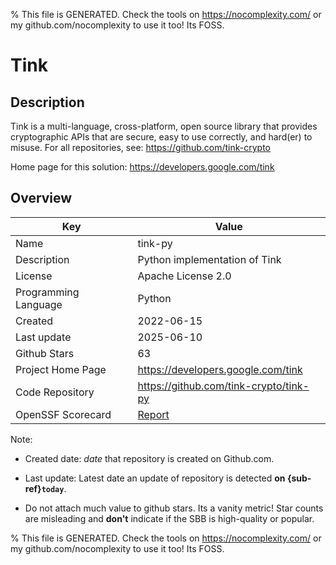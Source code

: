 
% This file is GENERATED. Check the tools on https://nocomplexity.com/ or my github.com/nocomplexity to use it too! Its FOSS. 

# Tink

## Description 

Tink is a multi-language, cross-platform, open source library that provides cryptographic APIs that are secure, easy to use correctly, and hard(er) to misuse.  For all repositories, see: https://github.com/tink-crypto

Home page for this solution: https://developers.google.com/tink 

## Overview 

| Key | Value |
| --- | --- |
| Name | tink-py |
| Description | Python implementation of Tink |
| License | Apache License 2.0 |
| Programming Language | Python |
| Created | 2022-06-15 |
| Last update | 2025-06-10 |
| Github Stars | 63 |
| Project Home Page | https://developers.google.com/tink |
| Code Repository | https://github.com/tink-crypto/tink-py |
| OpenSSF Scorecard | [Report](https://securityscorecards.dev/viewer/?uri=github.com/tink-crypto/tink-py) |

Note:
 - Created date: *date* that repository is created on Github.com. 

- Last update: Latest date an update of repository is detected **on {sub-ref}`today`**. 

- Do not attach much value to github stars. Its a vanity metric! Star counts are misleading and 
**don't** indicate if the SBB is high-quality or popular.

% This file is GENERATED. Check the tools on https://nocomplexity.com/ or my github.com/nocomplexity to use it too! Its FOSS. 

